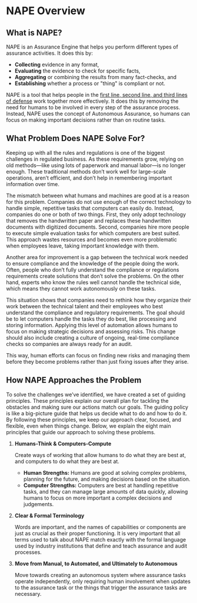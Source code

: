 # NAPE Overview

## What is NAPE?

NAPE is an Assurance Engine that helps you perform different types of assurance activities. It does this by:

- **Collecting** evidence in any format,
- **Evaluating** the evidence to check for specific facts,
- **Aggregating** or combining the results from many fact-checks, and
- **Establishing** whether a process or "thing" is compliant or not.

NAPE is a tool that helps people in the [first line, second line, and third lines of defense](iia-three-lines-of-defense.topic) work together more effectively. It does this by removing the need for humans to be involved in every step of the assurance process. Instead, NAPE uses the concept of Autonomous Assurance, so humans can focus on making important decisions rather than on routine tasks.

## What Problem Does NAPE Solve For?

Keeping up with all the rules and regulations is one of the biggest challenges in regulated business. As these requirements grow, relying on old methods—like using lots of paperwork and manual labor—is no longer enough. These traditional methods don’t work well for large-scale operations, aren’t efficient, and don’t help in remembering important information over time.

The mismatch between what humans and machines are good at is a reason for this problem. Companies do not use enough of the correct technology to handle simple, repetitive tasks that computers can easily do. Instead, companies do one or both of two things. First, they only adopt technology that removes the handwritten paper and replaces these handwritten documents with digitized documents. Second, companies hire more people to execute simple evaluation tasks for which computers are best suited. This approach wastes resources and becomes even more problematic when employees leave, taking important knowledge with them.

Another area for improvement is a gap between the technical work needed to ensure compliance and the knowledge of the people doing the work. Often,  people who don’t fully understand the compliance or regulations requirements create solutions that don’t solve the problems. On the other hand, experts who know the rules well cannot handle the technical side, which means they cannot work autonomously on these tasks.

This situation shows that companies need to rethink how they organize their work between the technical talent and their employees who best understand the compliance and regulatory requirements. The goal should be to let computers handle the tasks they do best, like processing and storing information. Applying this level of automation allows humans to focus on making strategic decisions and assessing risks. This change should also include creating a culture of ongoing, real-time compliance checks so companies are always ready for an audit.

This way, human efforts can focus on finding new risks and managing them before they become problems rather than just fixing issues after they arise.

## How NAPE Approaches the Problem

To solve the challenges we’ve identified, we have created a set of guiding principles. These principles explain our overall plan for tackling the obstacles and making sure our actions match our goals. The guiding policy is like a big-picture guide that helps us decide what to do and how to do it. By following these principles, we keep our approach clear, focused, and flexible, even when things change. Below, we explain the eight main principles that guide our approach to solving these problems.

1. **Humans-Think & Computers-Compute**

    Create ways of working that allow humans to do what they are best at, and computers to do what they are best at.

   - **Human Strengths:** Humans are good at solving complex problems, planning for the future, and making decisions based on the situation.
   - **Computer Strengths:** Computers are best at handling repetitive tasks, and they can manage large amounts of data quickly, allowing humans to focus on more important a complex decisions and judgements.

2. **Clear & Formal Terminology**

   Words are important, and the names of capabilities or components are just as crucial as their proper functioning. It is very important that all terms used to talk about NAPE match exactly with the formal language used by industry institutions that define and teach assurance and audit processes.

3. **Move from Manual, to Automated, and Ultimately to Autonomous**

   Move towards creating an autonomous system where assurance tasks operate independently, only requiring human involvement when updates to the assurance task or the things that trigger the assurance tasks are necessary.


